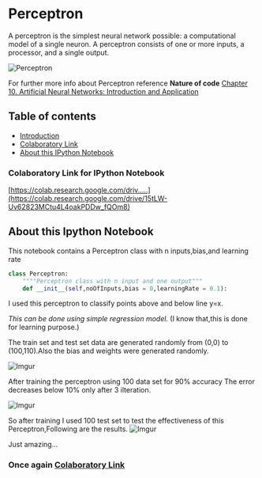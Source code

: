 # Perceptron
 A perceptron is the simplest neural network possible: a computational model of a single neuron. A perceptron consists of one or more inputs, a processor, and a single output.

![Perceptron](https://i.imgur.com/iqIvKMy.png)

For further more info about Perceptron reference <b> Nature of code</b> [ Chapter 10. Artificial Neural Networks: Introduction and Application](http://natureofcode.com/book/chapter-10-neural-networks/#102-the-perceptron) 

## Table of contents
- [Introduction](#perceptron)
- [Colaboratory Link ](#colaboratory-link-for-ipython-notebook)
- [About this IPython Notebook](#about-this-ipython-notebook)

### Colaboratory Link for IPython Notebook 
[https://colab.research.google.com/driv.....](https://colab.research.google.com/drive/15tLW-Uv62823MCtu4L4oakPDDw_fQOm8)


## About this Ipython Notebook
This notebook contains a Perceptron class with n inputs,bias,and learning rate
```python
class Perceptron:
    """"Perceptron class with n input and one output"""
    def __init__(self,noOfInputs,bias = 0,learningRate = 0.1):
```
I used this perceptron to classify points above and below line y=x.

*This can be done using simple regression model.*  (I know that,this is done for learning purpose.)


The train set and test set data are generated randomly from (0,0) to (100,110).Also the bias and weights were generated randomly.

![Imgur](https://i.imgur.com/nle9haf.png)

After training the perceptron using 100 data set for 90% accuracy The error decreases below 10% only after 3 ilteration.

![Imgur](https://i.imgur.com/CQwDpM1.png)

So after training I used 100 test set to test the effectiveness of this Perceptron,Following are the results.
![Imgur](https://i.imgur.com/28xsPMQ.png)

Just amazing...

### Once again [Colaboratory Link](https://colab.research.google.com/drive/15tLW-Uv62823MCtu4L4oakPDDw_fQOm8)


